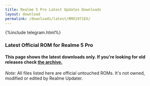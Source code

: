 ```yaml
---
title: Realme 5 Pro Latest Updates Downloads
layout: download
permalink: /downloads/latest/RMX1971EX/
---
```

<script>
    $(document).ready(function () {
        loadLatest("RMX1971EX");
    });
</script>

{%include telegram.html%}

<div class="col-12 mx-auto">
    <h3 class="title bg-light p-2 rounded">Latest Official ROM for Realme 5 Pro</h3>
    <h4>This page shows the latest downloads only. If you're looking for old releases check
        <a href="/downloads/archive/RMX1971EX/">the archive.</a></h4>
    <p><i>Note: </i>All files listed here are official untouched ROMs.
        It's not owned, modified or edited by Realme Updater.</p>
    <div id="downloads">
    </div>
</div>